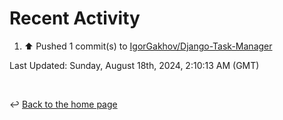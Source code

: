 # Recent Activity

<!--RECENT_ACTIVITY:start-->
1. ⬆️ Pushed 1 commit(s) to [IgorGakhov/Django-Task-Manager](https://github.com/IgorGakhov/Django-Task-Manager)<br>
<!--RECENT_ACTIVITY:end-->

<!--RECENT_ACTIVITY:last_update-->
Last Updated: Sunday, August 18th, 2024, 2:10:13 AM (GMT)
<!--RECENT_ACTIVITY:last_update_end-->

<br>

↩️ [Back to the home page](/README.md)
